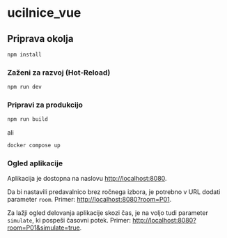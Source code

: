 # ucilnice_vue

## Priprava okolja

```sh
npm install
```

### Zaženi za razvoj (Hot-Reload) 

```sh
npm run dev
```

### Pripravi za produkcijo

```sh
npm run build
```

ali 

```sh
docker compose up
```

### Ogled aplikacije

Aplikacija je dostopna na naslovu [http://localhost:8080](http://localhost:8080).

Da bi nastavili predavalnico brez ročnega izbora, je potrebno v URL dodati parameter `room`. Primer: [http://localhost:8080?room=P01](http://localhost:8080?room=R01).

Za lažji ogled delovanja aplikacije skozi čas, je na voljo tudi parameter `simulate`, ki pospeši časovni potek. Primer: [http://localhost:8080?room=P01&simulate=true](http://localhost:8080?room=P01&simulate=true).